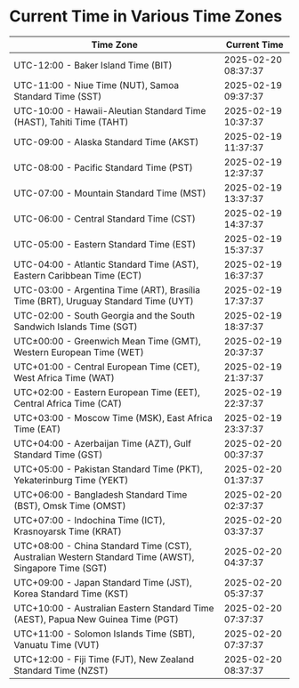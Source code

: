 # Current Time in Various Time Zones

| Time Zone | Current Time |
|-----------|--------------|
| UTC-12:00 - Baker Island Time (BIT) | 2025-02-20 08:37:37 |
| UTC-11:00 - Niue Time (NUT), Samoa Standard Time (SST) | 2025-02-19 09:37:37 |
| UTC-10:00 - Hawaii-Aleutian Standard Time (HAST), Tahiti Time (TAHT) | 2025-02-19 10:37:37 |
| UTC-09:00 - Alaska Standard Time (AKST) | 2025-02-19 11:37:37 |
| UTC-08:00 - Pacific Standard Time (PST) | 2025-02-19 12:37:37 |
| UTC-07:00 - Mountain Standard Time (MST) | 2025-02-19 13:37:37 |
| UTC-06:00 - Central Standard Time (CST) | 2025-02-19 14:37:37 |
| UTC-05:00 - Eastern Standard Time (EST) | 2025-02-19 15:37:37 |
| UTC-04:00 - Atlantic Standard Time (AST), Eastern Caribbean Time (ECT) | 2025-02-19 16:37:37 |
| UTC-03:00 - Argentina Time (ART), Brasília Time (BRT), Uruguay Standard Time (UYT) | 2025-02-19 17:37:37 |
| UTC-02:00 - South Georgia and the South Sandwich Islands Time (SGT) | 2025-02-19 18:37:37 |
| UTC±00:00 - Greenwich Mean Time (GMT), Western European Time (WET) | 2025-02-19 20:37:37 |
| UTC+01:00 - Central European Time (CET), West Africa Time (WAT) | 2025-02-19 21:37:37 |
| UTC+02:00 - Eastern European Time (EET), Central Africa Time (CAT) | 2025-02-19 22:37:37 |
| UTC+03:00 - Moscow Time (MSK), East Africa Time (EAT) | 2025-02-19 23:37:37 |
| UTC+04:00 - Azerbaijan Time (AZT), Gulf Standard Time (GST) | 2025-02-20 00:37:37 |
| UTC+05:00 - Pakistan Standard Time (PKT), Yekaterinburg Time (YEKT) | 2025-02-20 01:37:37 |
| UTC+06:00 - Bangladesh Standard Time (BST), Omsk Time (OMST) | 2025-02-20 02:37:37 |
| UTC+07:00 - Indochina Time (ICT), Krasnoyarsk Time (KRAT) | 2025-02-20 03:37:37 |
| UTC+08:00 - China Standard Time (CST), Australian Western Standard Time (AWST), Singapore Time (SGT) | 2025-02-20 04:37:37 |
| UTC+09:00 - Japan Standard Time (JST), Korea Standard Time (KST) | 2025-02-20 05:37:37 |
| UTC+10:00 - Australian Eastern Standard Time (AEST), Papua New Guinea Time (PGT) | 2025-02-20 07:37:37 |
| UTC+11:00 - Solomon Islands Time (SBT), Vanuatu Time (VUT) | 2025-02-20 07:37:37 |
| UTC+12:00 - Fiji Time (FJT), New Zealand Standard Time (NZST) | 2025-02-20 08:37:37 |
